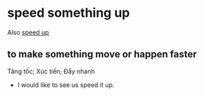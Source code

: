 # speed something up

Also [speed up](../vocabulary/s/speed-up-pv.md#speed-up-pv)

## to make something move or happen faster

Tăng tốc; Xúc tiến; Đẩy nhanh

- I would like to see us speed it up.